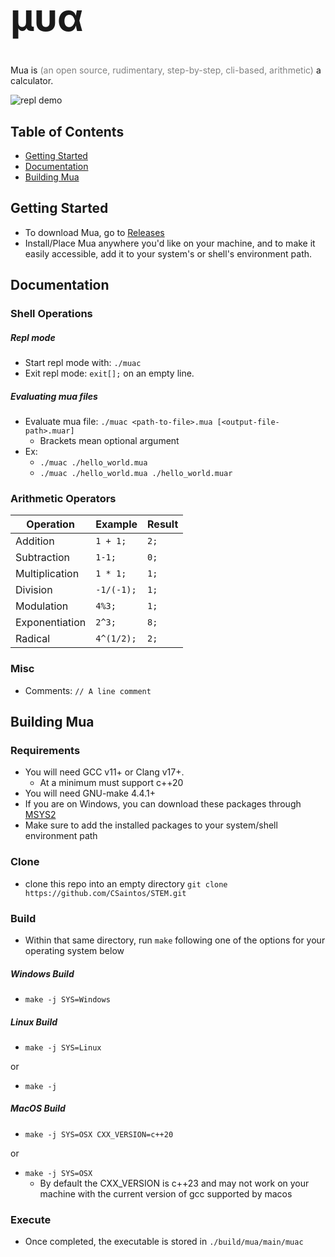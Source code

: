 <h1 style="font-size:60px"> &#956;&#965;&#945; </h1>

Mua is <span style="color:gray">(an open source, rudimentary, step-by-step, cli-based, arithmetic)</span> a calculator.

![repl demo](./.devcontainer/repl_demo.gif)

## Table of Contents
- [Getting Started](#getting-started)
- [Documentation](#documentation)
- [Building Mua](#building-mua)

## Getting Started
- To download Mua, go to [Releases](https://github.com/CSaintos/STEM/releases)
- Install/Place Mua anywhere you'd like on your machine, and to make it easily accessible, add it to your system's or shell's environment path.
## Documentation
### Shell Operations
##### Repl mode
- Start repl mode with:
`./muac`
- Exit repl mode: `exit[];` on an empty line.
##### Evaluating mua files
- Evaluate mua file: `./muac <path-to-file>.mua [<output-file-path>.muar]`
  - Brackets mean optional argument
- Ex:
  - `./muac ./hello_world.mua`
  - `./muac ./hello_world.mua ./hello_world.muar`
### Arithmetic Operators
| Operation | Example | Result |
| --- | --- | --- |
| Addition | `1 + 1;` | `2;` |
| Subtraction | `1-1;` | `0;` |
| Multiplication | `1 * 1;` | `1;` |
| Division | `-1/(-1);` | `1;` |
| Modulation | `4%3;` | `1;` |
| Exponentiation | `2^3;` | `8;` |
| Radical | `4^(1/2);` | `2;` |
### Misc
- Comments:
`// A line comment`
## Building Mua
### Requirements
- You will need GCC v11+ or Clang v17+.
  - At a minimum must support c++20
- You will need GNU-make 4.4.1+
- If you are on Windows, you can download these packages through [MSYS2](https://www.msys2.org/)
- Make sure to add the installed packages to your system/shell environment path
### Clone
- clone this repo into an empty directory `git clone https://github.com/CSaintos/STEM.git`
### Build
- Within that same directory, run `make` following one of the options for your operating system below
##### Windows Build
- `make -j SYS=Windows`
##### Linux Build
- `make -j SYS=Linux`

or

- `make -j`
##### MacOS Build
- `make -j SYS=OSX CXX_VERSION=c++20`

or

- `make -j SYS=OSX`
  - By default the CXX_VERSION is c++23 and may not work on your machine with the current version of gcc supported by macos

### Execute
- Once completed, the executable is stored in `./build/mua/main/muac`

